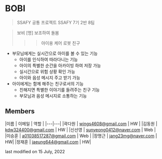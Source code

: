 # BOBI
> SSAFY 공통 프로젝트
> SSAFY 7기 2반 8팀

> 보비 [명] 보조하여 돌봄
>>> 아이용 케어 로봇 친구

- 부모님에게는 실시간으로 아이를 볼 수 있는 기능
    - 아이를 인식하여 따라다니는 기능
    - 아이의 특별한 순간을 아카이빙 하여 저장 가능
    - 실시간으로 위험 상황 확인 가능
    - 아이와 음성 메시지 주고 받기 가능
- 아이에게는 함께 해주는 친구로서의 기능
    - 친해지면 특별한 이야기를 들려주는 친구 기능
    - 부모님과 음성 메시지로 소통하는 기능

## Members
|이름 | 이메일 | 역할 |
|---|---|
|곽다원 | wings4608@gmail.com | HW |
|김동원 | kdw324400@gmail.com | HW |
|신선영 | sunyeong0412@naver.com | Web |
|이승훈 | a01038517287@gmail.com | Web |
|장명근 | jang23mg@naver.com | HW|
|정재훈 | jaeung644@gmail.com | HW|

last modified on 15 July, 2022
